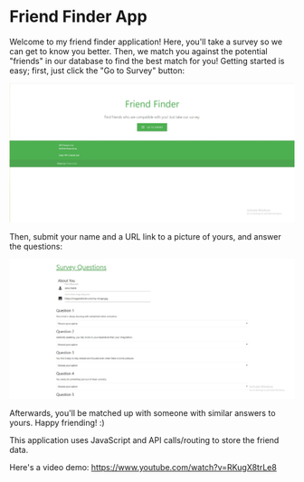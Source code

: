 # Friend Finder App

Welcome to my friend finder application! Here, you'll take a survey so we can get to know you better. Then, we match you against the potential "friends" in our database to find the best match for you! Getting started is easy; first, just click the "Go to Survey" button:

<img src="app/public/images/Friend_Finder_Homepage.jpg" alt="Friend_Finder_Homepage">

Then, submit your name and a URL link to a picture of yours, and answer the questions:

<img src="app/public/images/Friend_Finder_Survey.jpg" alt="Friend_Finder_Survey">

Afterwards, you'll be matched up with someone with similar answers to yours. Happy friending! :)

This application uses JavaScript and API calls/routing to store the friend data.

Here's a video demo: https://www.youtube.com/watch?v=RKugX8trLe8
